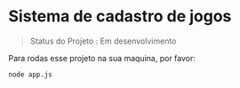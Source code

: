 <h1>Sistema de cadastro de jogos</h1>

> Status do Projeto : Em desenvolvimento

Para rodas esse projeto na sua maquina, por favor:

```
node app.js
```

